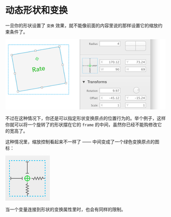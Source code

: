# 动态形状和变换

一旦你的形状设置了 `变换` 效果，就不能像前面的内容里说的那样设置它的缩放约束条件了。

![](images/dynamic_shape_transformed.png)

不过在这种情况下，你还是可以指定形状变换原点的位置行为的。举个例子，这样你就可以将一个旋转了的形状摆在它的 `frame` 的中间，虽然你已经不能购修改它的宽高了。

这种情况里，缩放控制看起来不一样了 —— 中间变成了一个绿色变换原点的图标：

![](images/controlpointtransform.png)

当一个变量连接到形状的变换属性里时，也会有同样的限制。
